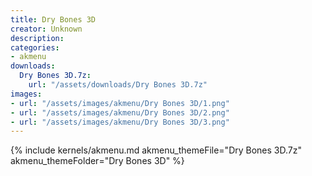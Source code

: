 ```yaml
---
title: Dry Bones 3D
creator: Unknown
description: 
categories:
- akmenu
downloads:
  Dry Bones 3D.7z:
    url: "/assets/downloads/Dry Bones 3D.7z"
images:
- url: "/assets/images/akmenu/Dry Bones 3D/1.png"
- url: "/assets/images/akmenu/Dry Bones 3D/2.png"
- url: "/assets/images/akmenu/Dry Bones 3D/3.png"
---
```


{% include kernels/akmenu.md akmenu_themeFile="Dry Bones 3D.7z" akmenu_themeFolder="Dry Bones 3D" %}
